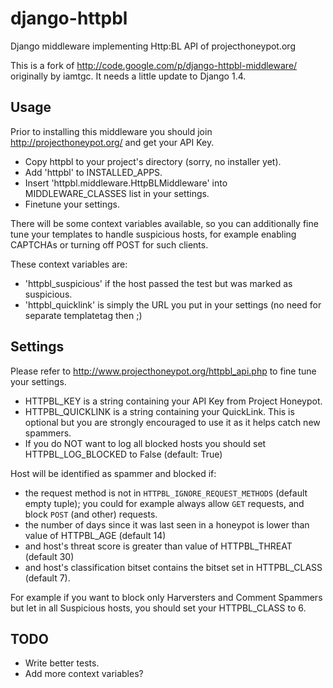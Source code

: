 django-httpbl
=============

Django middleware implementing Http:BL API of projecthoneypot.org

This is a fork of http://code.google.com/p/django-httpbl-middleware/ originally by iamtgc. It needs a little update to Django 1.4.

Usage
-----

Prior to installing this middleware you should join http://projecthoneypot.org/ and get your API Key.

* Copy httpbl to your project's directory (sorry, no installer yet).
* Add 'httpbl' to INSTALLED_APPS.
* Insert 'httpbl.middleware.HttpBLMiddleware' into MIDDLEWARE_CLASSES list in your settings.
* Finetune your settings.

There will be some context variables available, so you can additionally fine tune your templates to handle suspicious hosts, for example enabling CAPTCHAs or turning off POST for such clients.

These context variables are:

* 'httpbl_suspicious' if the host passed the test but was marked as suspicious.
* 'httpbl_quicklink' is simply the URL you put in your settings (no need for separate templatetag then ;)

Settings
--------

Please refer to http://www.projecthoneypot.org/httpbl_api.php to fine tune your settings.

* HTTPBL_KEY is a string containing your API Key from Project Honeypot.
* HTTPBL_QUICKLINK is a string containing your QuickLink. This is optional but you are strongly encouraged to use it as it helps catch new spammers.
* If you do NOT want to log all blocked hosts you should set HTTPBL_LOG_BLOCKED to False (default: True)

Host will be identified as spammer and blocked if:
* the request method is not in `HTTPBL_IGNORE_REQUEST_METHODS` (default empty tuple); you could for example always allow `GET` requests, and block `POST` (and other) requests.
* the number of days since it was last seen in a honeypot is lower than value of HTTPBL_AGE (default 14)
* and host's threat score is greater than value of HTTPBL_THREAT (default 30)
* and host's classification bitset contains the bitset set in HTTPBL_CLASS (default 7).

For example if you want to block only Harversters and Comment Spammers but let in all Suspicious hosts,
you should set your HTTPBL_CLASS to 6.

TODO
----

* Write better tests.
* Add more context variables?

